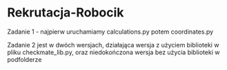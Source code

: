 # Rekrutacja-Robocik

Zadanie 1 - najpierw uruchamiamy calculations.py potem coordinates.py

Zadanie 2 jest w dwóch wersjach, działająca wersja z użyciem biblioteki w pliku checkmate_lib.py, oraz niedokończona wersja bez użycia biblioteki w podfolderze
